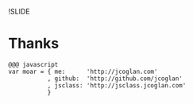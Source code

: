!SLIDE
# Thanks

    @@@ javascript
    var moar = { me:      'http://jcoglan.com'
               , github:  'http://github.com/jcoglan'
               , jsclass: 'http://jsclass.jcoglan.com'
               }

